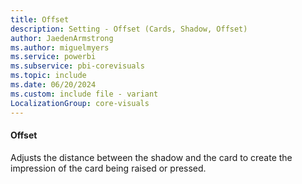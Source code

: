 ```yaml
---
title: Offset
description: Setting - Offset (Cards, Shadow, Offset)
author: JaedenArmstrong
ms.author: miguelmyers
ms.service: powerbi
ms.subservice: pbi-corevisuals
ms.topic: include
ms.date: 06/20/2024
ms.custom: include file - variant
LocalizationGroup: core-visuals
---
```

#### Offset

Adjusts the distance between the shadow and the card to create the impression of the card being raised or pressed.

